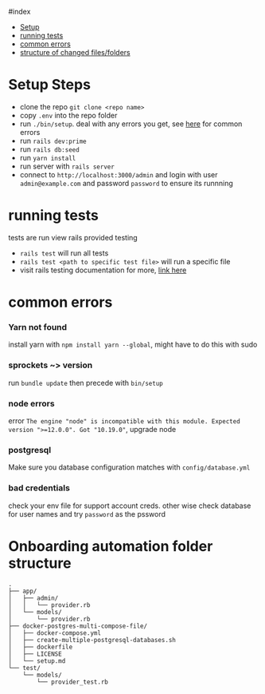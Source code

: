 #index
 * [Setup](#setup-steps)
 * [running tests](#running-tests)
 * [common errors](#common-errors)
 * [structure of changed files/folders](#Onboarding-automation-folder-structure)

# Setup Steps
 * clone the repo `git clone <repo name>`
 * copy `.env` into the repo folder
 * run `./bin/setup`. deal with any errors you get, see [here](#common-errors) for common errors
 * run `rails dev:prime`
 * run `rails db:seed`
 * run `yarn install`
 * run server with `rails server`
 * connect to `http://localhost:3000/admin` and login with user `admin@example.com` and password `password` to ensure its runnning

# running tests
tests are run view rails provided testing
 * `rails test` will run all tests
 * `rails test <path to specific test file>` will run a specific file
 * visit rails testing documentation for more, [link here](https://guides.rubyonrails.org/testing.html)

# common errors
### Yarn not found
install yarn with `npm install yarn --global`, might have to do this with sudo
### sprockets ~> version
run `bundle update` then precede with `bin/setup`
### node errors
error `The engine "node" is incompatible with this module. Expected version ">=12.0.0". Got "10.19.0"`, upgrade node
### postgresql
Make sure you database configuration matches with `config/database.yml`
### bad credentials
check your env file for support account creds. other wise check database for user names and try `password` as the pssword


# Onboarding automation folder structure
```
.
├── app/
│   ├── admin/
│   │   └── provider.rb
│   └── models/
│       └── provider.rb
├── docker-postgres-multi-compose-file/
│   ├── docker-compose.yml
│   ├── create-multiple-postgresql-databases.sh
│   ├── dockerfile
│   ├── LICENSE
│   └── setup.md
└── test/
    └── models/
        └── provider_test.rb
```
